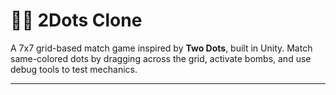 # 🔵🔴 2Dots Clone 

A 7x7 grid-based match game inspired by **Two Dots**, built in Unity. Match same-colored dots by dragging across the grid, activate bombs, and use debug tools to test mechanics.

---



